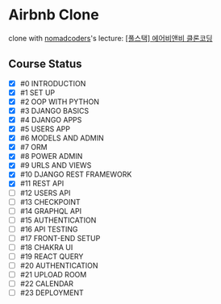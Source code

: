 # Airbnb Clone

clone with [nomadcoders](https://github.com/serranoarevalo)'s lecture: [[풀스택] 에어비앤비 클론코딩](https://nomadcoders.co/airbnb-clone)

## Course Status

- [x] #0 INTRODUCTION
- [x] #1 SET UP
- [x] #2 OOP WITH PYTHON
- [x] #3 DJANGO BASICS
- [x] #4 DJANGO APPS
- [x] #5 USERS APP
- [x] #6 MODELS AND ADMIN
- [x] #7 ORM
- [x] #8 POWER ADMIN
- [x] #9 URLS AND VIEWS
- [x] #10 DJANGO REST FRAMEWORK
- [x] #11 REST API
- [ ] #12 USERS API
- [ ] #13 CHECKPOINT
- [ ] #14 GRAPHQL API
- [ ] #15 AUTHENTICATION
- [ ] #16 API TESTING
- [ ] #17 FRONT-END SETUP
- [ ] #18 CHAKRA UI
- [ ] #19 REACT QUERY
- [ ] #20 AUTHENTICATION
- [ ] #21 UPLOAD ROOM
- [ ] #22 CALENDAR
- [ ] #23 DEPLOYMENT
